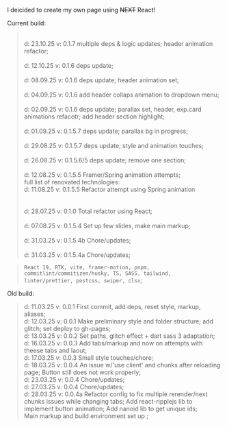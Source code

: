 I deicided to create my own page using ~~NEXT~~ React!

Current build:<br>

> <br>d: 23.10.25 v: 0.1.7 multiple deps & logic updates; header animation refactor;<br>
> <br>d: 12.10.25 v: 0.1.6 deps update;<br>
> <br>d: 08.09.25 v: 0.1.6 deps update; header animation set;<br>
> <br>d: 04.09.25 v: 0.1.6 add header collaps animation to dropdown menu;<br>
> <br>d: 02.09.25 v: 0.1.6 deps update; parallax set, header, exp.card animations refacotr; add header section highlight;<br>
> <br>d: 01.09.25 v: 0.1.5.7 deps update; parallax bg in progress;<br>
> <br>d: 29.08.25 v: 0.1.5.7 deps update; style and animation touches;<br>
> <br>d: 26.08.25 v: 0.1.5.6/5 deps update; remove one section;<br>
> <br>d: 12.08.25 v: 0.1.5.5 Framer/Spring animation attempts;<br>
> full list of renovated technologies:
> <br>d: 11.08.25 v: 0.1.5.5 Refactor attempt using Spring animation<br><br>
> <br>d: 28.07.25 v: 0.1.0 Total refactor using React;<br>
> <br>d: 07.08.25 v: 0.1.5.4 Set up few slides, make main markup;<br>
> <br>d: 31.03.25 v: 0.1.5.4b Chore/updates;<br>
> <br>d: 31.03.25 v: 0.1.5.4a Chore/updates;<br>

> `React 19, RTK, vite, framer-motion, pnpm,  commitlint/commitizen/husky, TS, SASS, tailwind, linter/prettier, postcss, swiper, clsx`;<br>

Old build:

> d: 11.03.25 v: 0.0.1 First commit, add deps, reset style, markup, aliases;<br>
> d: 12.03.25 v: 0.0.1 Make preliminary style and folder structure; add glitch; set deploy to gh-pages;<br>
> d: 13.03.25 v: 0.0.2 Set paths, glitch effect + dart sass 3 adaptation;<br>
> d: 16.03.25 v: 0.0.3 Add tabs/markup and now on attempts with theese tabs and laout;<br>
> d: 17.03.25 v: 0.0.3 Small style touches/chore;<br>
> d: 18.03.25 v: 0.0.4 An issue w/'use client' and chunks after reloading page; Button still does not work properly;<br>
> d: 23.03.25 v: 0.0.4 Chore/updates;<br>
> d: 27.03.25 v: 0.0.4 Chore/updates;<br>
> d: 28.03.25 v: 0.0.4a Refactor config to fix multiple rerender/next chunks issues while changing tabs; Add react-ripplejs lib to implement button animation; Add nanoid lib to get unique ids;<br>
> Main markup and build environment set up ;

